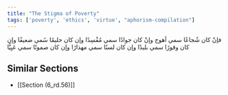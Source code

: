 ```yaml
---
title: "The Stigma of Poverty"
tags: ['poverty', 'ethics', 'virtue', "aphorism-compilation"]
---
```


 فإنْ كان شُجاعًا سمي أهوج وإنْ كان جوادًا سمي مُفْسِدًا وإن كان حليمًا سُمي ضعيفًا وإن كان وقورًا سمي بليدًا وإن كان لسنًا سمي مهذارًا وإن كان صموتًا سمي عَيِيًّا

## Similar Sections
- [[Section (6_rd.56)]]
